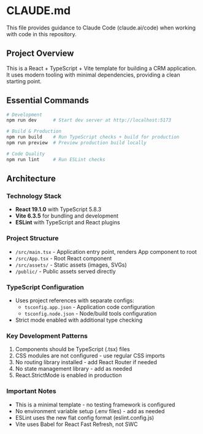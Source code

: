 # CLAUDE.md

This file provides guidance to Claude Code (claude.ai/code) when working with code in this repository.

## Project Overview

This is a React + TypeScript + Vite template for building a CRM application. It uses modern tooling with minimal dependencies, providing a clean starting point.

## Essential Commands

```bash
# Development
npm run dev      # Start dev server at http://localhost:5173

# Build & Production
npm run build    # Run TypeScript checks + build for production
npm run preview  # Preview production build locally

# Code Quality
npm run lint     # Run ESLint checks
```

## Architecture

### Technology Stack
- **React 19.1.0** with TypeScript 5.8.3
- **Vite 6.3.5** for bundling and development
- **ESLint** with TypeScript and React plugins

### Project Structure
- `/src/main.tsx` - Application entry point, renders App component to root
- `/src/App.tsx` - Root React component
- `/src/assets/` - Static assets (images, SVGs)
- `/public/` - Public assets served directly

### TypeScript Configuration
- Uses project references with separate configs:
  - `tsconfig.app.json` - Application code configuration
  - `tsconfig.node.json` - Node/build tools configuration
- Strict mode enabled with additional type checking

### Key Development Patterns
1. Components should be TypeScript (.tsx) files
2. CSS modules are not configured - use regular CSS imports
3. No routing library installed - add React Router if needed
4. No state management library - add as needed
5. React.StrictMode is enabled in production

### Important Notes
- This is a minimal template - no testing framework is configured
- No environment variable setup (.env files) - add as needed
- ESLint uses the new flat config format (eslint.config.js)
- Vite uses Babel for React Fast Refresh, not SWC